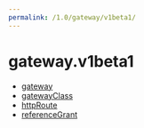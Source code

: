 ```yaml
---
permalink: /1.0/gateway/v1beta1/
---
```


# gateway.v1beta1



* [gateway](gateway.md)
* [gatewayClass](gatewayClass.md)
* [httpRoute](httpRoute.md)
* [referenceGrant](referenceGrant.md)